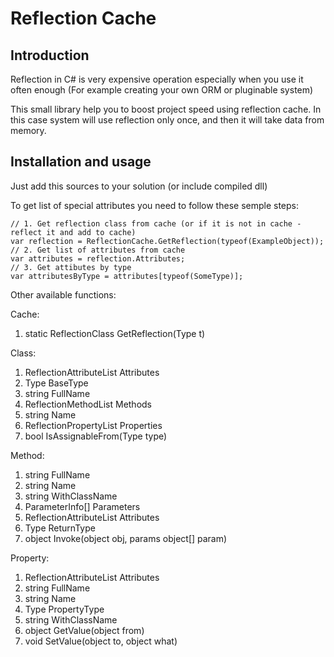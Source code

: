 # Reflection Cache

## Introduction

Reflection in C# is very expensive operation especially when you use it often enough (For example creating your own ORM or pluginable system)

This small library help you to boost project speed using reflection cache. In this case system will use reflection only once, and then it will take data from memory.

## Installation and usage

Just add this sources to your solution (or include compiled dll)

To get list of special attributes you need to follow these semple steps:

    // 1. Get reflection class from cache (or if it is not in cache - reflect it and add to cache)
    var reflection = ReflectionCache.GetReflection(typeof(ExampleObject));
    // 2. Get list of attributes from cache
    var attributes = reflection.Attributes;
    // 3. Get attibutes by type
    var attributesByType = attributes[typeof(SomeType)];

Other available functions:

Cache:

1. static ReflectionClass GetReflection(Type t)

Class:

1. ReflectionAttributeList Attributes
2. Type BaseType
3. string FullName
4. ReflectionMethodList Methods
5. string Name
6. ReflectionPropertyList Properties
7. bool IsAssignableFrom(Type type)

Method:

1. string FullName
2. string Name
3. string WithClassName
4. ParameterInfo[] Parameters
5. ReflectionAttributeList Attributes
6. Type ReturnType
7. object Invoke(object obj, params object[] param)

Property:

1. ReflectionAttributeList Attributes
2. string FullName
3. string Name
4. Type PropertyType
5. string WithClassName
6. object GetValue(object from)
7. void SetValue(object to, object what)
